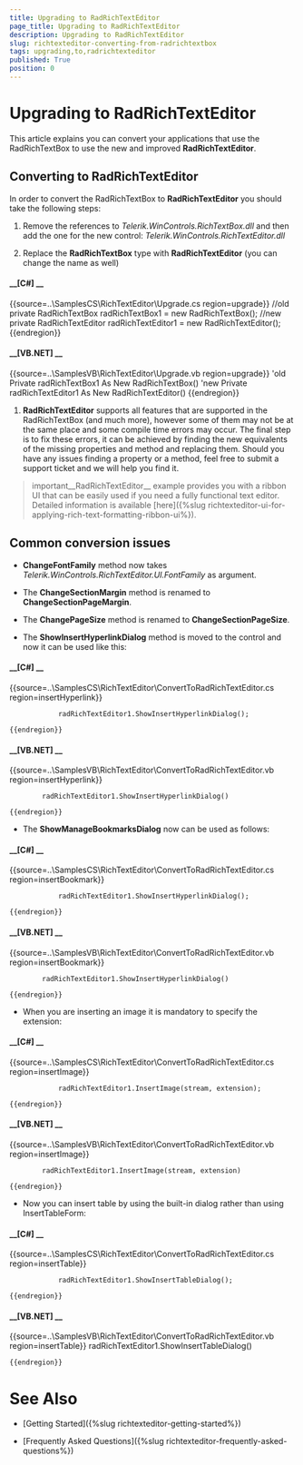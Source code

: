 ```yaml
---
title: Upgrading to RadRichTextEditor
page_title: Upgrading to RadRichTextEditor
description: Upgrading to RadRichTextEditor
slug: richtexteditor-converting-from-radrichtextbox
tags: upgrading,to,radrichtexteditor
published: True
position: 0
---
```


# Upgrading to RadRichTextEditor



This article explains you can convert your applications that use the RadRichTextBox to use the new and improved __RadRichTextEditor__.
      

## Converting to RadRichTextEditor

In order to convert the RadRichTextBox to __RadRichTextEditor__ you should take the following steps:     
        

1. Remove the references to *Telerik.WinControls.RichTextBox.dll* and then add the one for the new control: 
            *Telerik.WinControls.RichTextEditor.dll*

1. Replace the __RadRichTextBox__ type with __RadRichTextEditor__ (you can change the name as well)
            

#### __[C#] __

{{source=..\SamplesCS\RichTextEditor\Upgrade.cs region=upgrade}}
	        //old
	        private RadRichTextBox radRichTextBox1 = new RadRichTextBox();
	        //new
	        private RadRichTextEditor radRichTextEditor1 = new RadRichTextEditor();      
	{{endregion}}



#### __[VB.NET] __

{{source=..\SamplesVB\RichTextEditor\Upgrade.vb region=upgrade}}
	    'old
	    Private radRichTextBox1 As New RadRichTextBox()
	    'new
	    Private radRichTextEditor1 As New RadRichTextEditor()
	{{endregion}}



1. __RadRichTextEditor__ supports all features that are supported in the RadRichTextBox (and much more), however some of them 
              may not be at the same place and some compile time errors may occur. The final step is to fix these errors, it can be achieved by 
              finding the new equivalents of the missing properties and method and replacing them. Should you have any issues finding a property
            or a method, feel free to submit a support ticket and we will help you find it.

>important__RadRichTextEditor__ example provides you with a ribbon UI that can be easily used if you need 
            a fully functional text editor.  Detailed information is available [here]({%slug richtexteditor-ui-for-applying-rich-text-formatting-ribbon-ui%}).
        

## Common conversion issues

* __ChangeFontFamily__ method now takes *Telerik.WinControls.RichTextEditor.UI.FontFamily* as argument.

* The __ChangeSectionMargin__ method is renamed to __ChangeSectionPageMargin__.
            

* The __ChangePageSize__ method is renamed to __ChangeSectionPageSize__.
            

* The __ShowInsertHyperlinkDialog__ method is moved to the control and now it can be used like this:
            

#### __[C#] __

{{source=..\SamplesCS\RichTextEditor\ConvertToRadRichTextEditor.cs region=insertHyperlink}}
	            
	            radRichTextEditor1.ShowInsertHyperlinkDialog();
	
	{{endregion}}



#### __[VB.NET] __

{{source=..\SamplesVB\RichTextEditor\ConvertToRadRichTextEditor.vb region=insertHyperlink}}
	
	        radRichTextEditor1.ShowInsertHyperlinkDialog()
	
	{{endregion}}



* The __ShowManageBookmarksDialog__ now can be used as follows:           
           

#### __[C#] __

{{source=..\SamplesCS\RichTextEditor\ConvertToRadRichTextEditor.cs region=insertBookmark}}
	            
	            radRichTextEditor1.ShowInsertHyperlinkDialog();
	    
	{{endregion}}



#### __[VB.NET] __

{{source=..\SamplesVB\RichTextEditor\ConvertToRadRichTextEditor.vb region=insertBookmark}}
	
	        radRichTextEditor1.ShowInsertHyperlinkDialog()
	
	{{endregion}}



* When you are inserting an image it is mandatory to specify the extension:

#### __[C#] __

{{source=..\SamplesCS\RichTextEditor\ConvertToRadRichTextEditor.cs region=insertImage}}
	            
	            radRichTextEditor1.InsertImage(stream, extension);
	    
	{{endregion}}



#### __[VB.NET] __

{{source=..\SamplesVB\RichTextEditor\ConvertToRadRichTextEditor.vb region=insertImage}}
	
	        radRichTextEditor1.InsertImage(stream, extension)
	
	{{endregion}}



* Now you can insert table by using the built-in dialog rather than using InsertTableForm:

#### __[C#] __

{{source=..\SamplesCS\RichTextEditor\ConvertToRadRichTextEditor.cs region=insertTable}}
	            
	            radRichTextEditor1.ShowInsertTableDialog();
	            
	{{endregion}}



#### __[VB.NET] __

{{source=..\SamplesVB\RichTextEditor\ConvertToRadRichTextEditor.vb region=insertTable}}
	        radRichTextEditor1.ShowInsertTableDialog()
	
	{{endregion}}



# See Also

 * [Getting Started]({%slug richtexteditor-getting-started%})

 * [Frequently Asked Questions]({%slug richtexteditor-frequently-asked-questions%})
